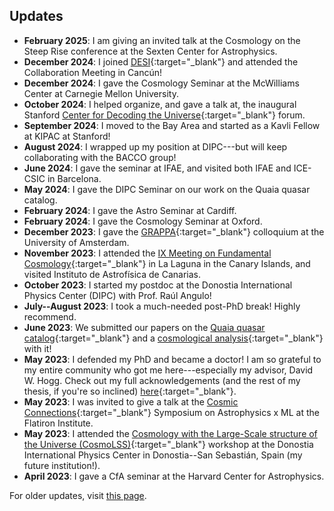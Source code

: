 ## <a name="updates"></a>Updates

- **February 2025**: I am giving an invited talk at the Cosmology on the Steep Rise conference at the Sexten Center for Astrophysics.
- **December 2024**: I joined [DESI](https://desi.lbl.gov/){:target="\_blank"} and attended the Collaboration Meeting in Cancún!
- **December 2024**: I gave the Cosmology Seminar at the McWilliams Center at Carnegie Mellon University.
- **October 2024**: I helped organize, and gave a talk at, the inaugural Stanford [Center for Decoding the Universe](https://datascience.stanford.edu/kipacsds-center-decoding-universe){:target="\_blank"} forum.
- **September 2024**: I moved to the Bay Area and started as a Kavli Fellow at KIPAC at Stanford!
- **August 2024**: I wrapped up my position at DIPC---but will keep collaborating with the BACCO group!
- **June 2024**: I gave the seminar at IFAE, and visited both IFAE and ICE-CSIC in Barcelona. 
- **May 2024**: I gave the DIPC Seminar on our work on the Quaia quasar catalog.
- **February 2024**: I gave the Astro Seminar at Cardiff.
- **February 2024**: I gave the Cosmology Seminar at Oxford.
- **December 2023**: I gave the [GRAPPA](https://www.grappa.amsterdam/){:target="\_blank"} colloquium at the University of Amsterdam.
- **November 2023**: I attended the [IX Meeting on Fundamental Cosmology](https://meetings.iac.es/cosmo2023/){:target="\_blank"} in La Laguna in the Canary Islands, and visited Instituto de Astrofísica de Canarias.
- **October 2023**: I started my postdoc at the Donostia International Physics Center (DIPC) with Prof. Raúl Angulo!
- **July--August 2023**: I took a much-needed post-PhD break! Highly recommend.
- **June 2023**: We submitted our papers on the [Quaia quasar catalog](https://arxiv.org/abs/2306.17749){:target="\_blank"} and a [cosmological analysis](https://arxiv.org/abs/2306.17748){:target="\_blank"} with it! 
- **May 2023**: I defended my PhD and became a doctor! I am so grateful to my entire community who got me here---especially my advisor, David W. Hogg. Check out my full acknowledgements (and the rest of my thesis, if you're so inclined) [here](http://proxy.library.nyu.edu/login?qurl=https%3A%2F%2Fwww.proquest.com%2Fdissertations-theses%2Ftools-large-scale-structure-galaxy-formation%2Fdocview%2F2884252473%2Fse-2%3Faccountid%3D12768){:target="\_blank"}.
- **May 2023**: I was invited to give a talk at the [Cosmic Connections](https://www.simonsfoundation.org/event/cosmic-connections-a-symposium-to-explore-the-intersection-of-astrophysics-and-machine-learning/){:target="\_blank"} Symposium on Astrophysics x ML at the Flatiron Institute.
- **May 2023**: I attended the [Cosmology with the Large-Scale structure of the Universe (CosmoLSS)](https://dipc.ehu.eus/en/scientific-activities/workshops/283){:target="\_blank"} workshop at the Donostia International Physics Center in Donostia--San Sebastián, Spain (my future institution!).
- **April 2023**: I gave a CfA seminar at the Harvard Center for Astrophysics.


For older updates, visit [this page](updates).
